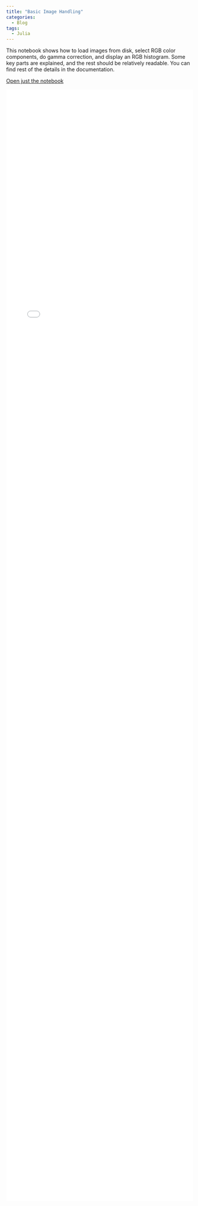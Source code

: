 ```yaml
---
title: "Basic Image Handling"
categories:
  - Blog
tags:
  - Julia
---
```


This notebook shows how to load images from disk, select RGB color components, do gamma correction, and display an RGB histogram. Some key parts are explained, and the rest should be relatively readable. You can find rest of the details in the documentation.

[Open just the notebook](/assets/exported-html-pages/basic-image-handling.html)

<iframe src="/assets/exported-html-pages/basic-image-handling.html" height="3000px" width="100%" style="border:none;"></iframe>
